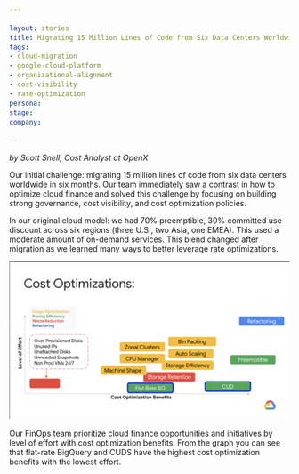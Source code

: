 ```yaml
---

layout: stories
title: Migrating 15 Million Lines of Code from Six Data Centers Worldwide in Six Months
tags: 
- cloud-migration
- google-cloud-platform
- organizational-alignment
- cost-visibility
- rate-optimization
persona:
stage:
company:

---
```

*by Scott Snell, Cost Analyst at OpenX*

Our initial challenge: migrating 15 million lines of code from six data centers worldwide in six months. Our team immediately saw a contrast in how to optimize cloud finance and solved this challenge by focusing on building strong governance, cost visibility, and cost optimization policies.

In our original cloud model: we had 70% preemptible, 30% committed use discount across six regions (three U.S., two Asia, one EMEA). This used a moderate amount of on-demand services. This blend changed after migration as we learned many ways to better leverage rate optimizations.

![](/img/stories/open-x.jpeg)

Our FinOps team prioritize cloud finance opportunities and initiatives by level of effort with cost optimization benefits. From the graph you can see that flat-rate BigQuery and CUDS have the highest cost optimization benefits with the lowest effort.

